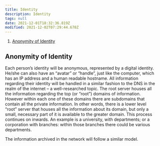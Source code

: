 ```yaml
---
title: Identity
description: Identity
tags: null
date: 2021-12-01T18:32:36.819Z
modified: 2021-12-02T07:29:44.678Z
---
```


1. [Anonymity of Identity](#anonymity-of-identity)

## Anonymity of Identity

Each person’s identity will be anonymous, represented by a digital identity. He/she can also have an “avatar” or “handle”, just like the computer, which has an IP address and a human readable hostname. All information regarding their identity will be handled in a similar fashion to the DNS in the realm of the internet – a well-researched topic. The root server houses all the information regarding the top (or “root”) domains of information. However within each one of these domains there are subdomains that contain all the private information. In other words, there is a lower level “root” server that houses all the information about its domain, but only a small, necessary part of it is available to the greater domain. This process continues on inwards. An example is a university, with departments; or a corporation with branches: within those branches there could be various departments.

The information archived in the network will follow a similar model.
